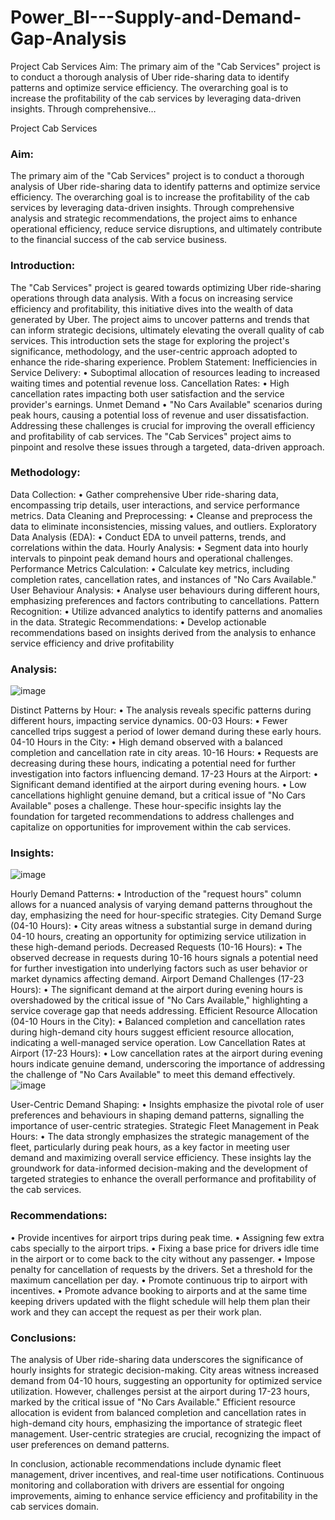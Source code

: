 # Power_BI---Supply-and-Demand-Gap-Analysis
Project Cab Services Aim: The primary aim of the "Cab Services" project is to conduct a thorough analysis of Uber ride-sharing data to identify patterns and optimize service efficiency. The overarching goal is to increase the profitability of the cab services by leveraging data-driven insights. Through comprehensive…

Project Cab Services
### Aim:
The primary aim of the "Cab Services" project is to conduct a thorough analysis of Uber ride-sharing data to identify patterns and optimize service efficiency. The overarching goal is to increase the profitability of the cab services by leveraging data-driven insights. Through comprehensive analysis and strategic recommendations, the project aims to enhance operational efficiency, reduce service disruptions, and ultimately contribute to the financial success of the cab service business.
### Introduction:
The "Cab Services" project is geared towards optimizing Uber ride-sharing operations through data analysis. With a focus on increasing service efficiency and profitability, this initiative dives into the wealth of data generated by Uber. The project aims to uncover patterns and trends that can inform strategic decisions, ultimately elevating the overall quality of cab services. This introduction sets the stage for exploring the project's significance, methodology, and the user-centric approach adopted to enhance the ride-sharing experience.
Problem Statement:
Inefficiencies in Service Delivery:
•	        Suboptimal allocation of resources leading to increased waiting times and potential revenue loss.
Cancellation Rates:
•	       High cancellation rates impacting both user satisfaction and the service provider's earnings.
Unmet Demand
•	     "No Cars Available" scenarios during peak hours, causing a potential loss of revenue and user dissatisfaction.
Addressing these challenges is crucial for improving the overall efficiency and profitability of cab services. The "Cab Services" project aims to pinpoint and resolve these issues through a targeted, data-driven approach.
### Methodology:
Data Collection:
•        Gather comprehensive Uber ride-sharing data, encompassing trip details, user interactions, and service performance metrics.
Data Cleaning and Preprocessing:
•        Cleanse and preprocess the data to eliminate inconsistencies, missing values, and outliers.
Exploratory Data Analysis (EDA):
•        Conduct EDA to unveil patterns, trends, and correlations within the data.
Hourly Analysis:
•        Segment data into hourly intervals to pinpoint peak demand hours and operational challenges.
Performance Metrics Calculation:
•        Calculate key metrics, including completion rates, cancellation rates, and instances of "No Cars Available."
User Behaviour Analysis:
•        Analyse user behaviours during different hours, emphasizing preferences and factors contributing to cancellations.
Pattern Recognition:
•        Utilize advanced analytics to identify patterns and anomalies in the data.
Strategic Recommendations:
•        Develop actionable recommendations based on insights derived from the analysis to enhance service efficiency and drive profitability
 
### Analysis:
 ![image](https://github.com/TheRonnie/Power_BI---Supply-and-Demand-Gap-Analysis/assets/98576788/f6e234b5-8ace-4f78-8e82-8f529612f19a)

Distinct Patterns by Hour:
•        The analysis reveals specific patterns during different hours, impacting service dynamics.
00-03 Hours:
•        Fewer cancelled trips suggest a period of lower demand during these early hours.
04-10 Hours in the City:
•        High demand observed with a balanced completion and cancellation rate in city areas.
10-16 Hours:
•        Requests are decreasing during these hours, indicating a potential need for further investigation into factors influencing demand.
17-23 Hours at the Airport:
•        Significant demand identified at the airport during evening hours.
•        Low cancellations highlight genuine demand, but a critical issue of "No Cars Available" poses a challenge.
These hour-specific insights lay the foundation for targeted recommendations to address challenges and capitalize on opportunities for improvement within the cab services.

### Insights:
  ![image](https://github.com/TheRonnie/Power_BI---Supply-and-Demand-Gap-Analysis/assets/98576788/cbe072a7-366c-40f3-9adb-159fd01cd946)

Hourly Demand Patterns:
•        Introduction of the "request hours" column allows for a nuanced analysis of varying demand patterns throughout the day, emphasizing the need for hour-specific strategies.
City Demand Surge (04-10 Hours):
•        City areas witness a substantial surge in demand during 04-10 hours, creating an opportunity for optimizing service utilization in these high-demand periods.
Decreased Requests (10-16 Hours):
•        The observed decrease in requests during 10-16 hours signals a potential need for further investigation into underlying factors such as user behavior or market dynamics affecting demand.
Airport Demand Challenges (17-23 Hours):
•        The significant demand at the airport during evening hours is overshadowed by the critical issue of "No Cars Available," highlighting a service coverage gap that needs addressing.
Efficient Resource Allocation (04-10 Hours in the City):
•        Balanced completion and cancellation rates during high-demand city hours suggest efficient resource allocation, indicating a well-managed service operation.
Low Cancellation Rates at Airport (17-23 Hours):
•        Low cancellation rates at the airport during evening hours indicate genuine demand, underscoring the importance of addressing the challenge of "No Cars Available" to meet this demand effectively.
![image](https://github.com/TheRonnie/Power_BI---Supply-and-Demand-Gap-Analysis/assets/98576788/f10de7c4-9757-4310-b736-34d259c3b52c)
 
User-Centric Demand Shaping:
•        Insights emphasize the pivotal role of user preferences and behaviours in shaping demand patterns, signalling the importance of user-centric strategies.
Strategic Fleet Management in Peak Hours:
•        The data strongly emphasizes the strategic management of the fleet, particularly during peak hours, as a key factor in meeting user demand and maximizing overall service efficiency.
These insights lay the groundwork for data-informed decision-making and the development of targeted strategies to enhance the overall performance and profitability of the cab services.
### Recommendations:
•        Provide incentives for airport trips during peak time.
•        Assigning few extra cabs specially to the airport trips.
•        Fixing a base price for drivers idle time in the airport or to come back to the city without  any passenger.
•        Impose penalty for cancellation of requests by the drivers. Set a threshold for the  maximum cancellation per day.
•        Promote continuous trip to airport with incentives.
•        Promote advance booking to airports and at the same time keeping drivers updated  with the flight schedule will help them plan their work and they can accept the request  as per their work plan.
### Conclusions:
The analysis of Uber ride-sharing data underscores the significance of hourly insights for strategic decision-making. City areas witness increased demand from 04-10 hours, suggesting an opportunity for optimized service utilization. However, challenges persist at the airport during 17-23 hours, marked by the critical issue of "No Cars Available."
Efficient resource allocation is evident from balanced completion and cancellation rates in high-demand city hours, emphasizing the importance of strategic fleet management. User-centric strategies are crucial, recognizing the impact of user preferences on demand patterns.
 
In conclusion, actionable recommendations include dynamic fleet management, driver incentives, and real-time user notifications. Continuous monitoring and collaboration with drivers are essential for ongoing improvements, aiming to enhance service efficiency and profitability in the cab services domain.

